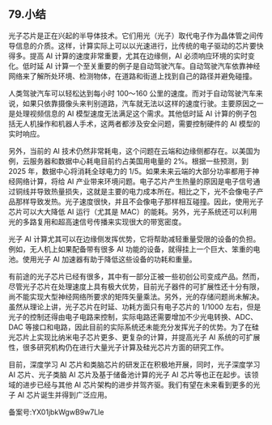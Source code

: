 ## 79.小结
光子芯片是正在兴起的半导体技术。它们用光（光子）取代电子作为晶体管之间传导信息的介质。这样，计算实际上可以以光速进行，比传统的电子驱动的芯片要快得多。提高 AI 计算的速度非常重要，尤其在边缘侧，AI 必须响应环境的实时变化。低时延 AI 计算一个至关重要的例子是自动驾驶汽车。自动驾驶汽车依靠神经网络来了解所处环境、检测物体，在道路和街道上找到自己的路径并避免碰撞。 


人类驾驶汽车可以轻松达到每小时 100～160 公里的速度。而对于自动驾驶汽车来说，如果只依靠摄像头来判别道路，汽车就无法以这样的速度行驶。主要原因之一是处理视频信息的 AI 模型速度无法满足这个需求。其他低时延 AI 计算的例子包括无人机操作和机器人手术，这两者都涉及安全问题，需要控制硬件的 AI 模型的实时响应。 


另外，当前的 AI 技术仍然非常耗电，这个问题在云端和边缘侧都存在。以美国为例，云服务器和数据中心耗电目前约占美国用电量的 2%。根据一些预测，到 2025 年，数据中心将消耗全球电力的 1/5。如果未来云端的大部分功率都用于神经网络计算，将给 AI 产业带来环境问题。电子芯片产生热量的原因是电子信号通过铜线并导致热量损失，这就是主要的电力成本所在。相比之下，光不会像电子产品那样导致发热。光子速度很快，并且不会像电子那样相互碰撞。因此，使用光子芯片可以大大降低 AI 运行（尤其是 MAC）的能耗。另外，光子系统还可以利用光的多路复用和超高速信号传播来实现很大的带宽密度。 


光子 AI 计算尤其可以在边缘侧发挥优势，它将帮助减轻重量受限的设备的负担。例如，无人机上如果配备带有很多 AI 功能的设备，就得挂上一个巨大、笨重的电池。使用光子 AI 加速器有助于降低这些设备的功耗和重量。 


有前途的光子芯片已经有很多，其中有一部分正被一些初创公司变成产品。然而，尽管光子芯片在处理速度上具有极大优势，目前光子器件的可扩展性还十分有限，尚不能实现大型神经网络所要求的矩阵矢量乘法。另外，光的存储问题尚未解决。虽然从理论上讲，光子芯片在时延、功耗方面只有电子芯片的 1/1000 左右，但是光子的控制还得由电子电路来控制，实际电路还需要增加不少光电转换、ADC、DAC 等接口和电路，因此目前的实际系统还未能充分发挥光子的优势。为了在硅光芯片上实现比纳米电子芯片更多、更复杂的计算，并提高光子 AI 系统的可扩展性，很多研究机构仍在进行大量光子计算及硅光芯片方面的研究工作。 


目前，深度学习 AI 芯片和类脑芯片的研发正在积极地开展，同时，光子深度学习 AI 芯片、光子类脑 AI 芯片及基于储备池计算的光子 AI 芯片等也正在起步。该领域的进步已经与其他 AI 芯片架构的进步并驾齐驱。我们有望在未来看到更多的光子 AI 芯片诞生并得到广泛应用。 


备案号:YX01jbkWgwB9w7Lle

